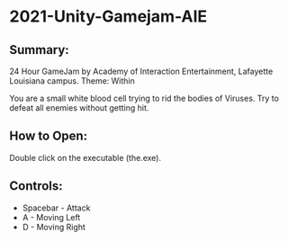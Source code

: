 # 2021-Unity-Gamejam-AIE
## Summary:
24 Hour GameJam by Academy of Interaction Entertainment, Lafayette Louisiana campus. Theme: Within

You are a small white blood cell trying to rid the bodies of Viruses. Try to defeat all enemies without getting hit.

## How to Open:
Double click on the executable (the.exe).

## Controls:

* Spacebar - Attack
* A - Moving Left
* D - Moving Right
